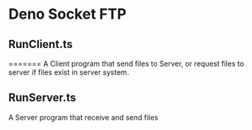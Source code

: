Deno Socket FTP
================

## RunClient.ts
=======
A Client program that send files to Server, or request files to server if files exist in server system.


## RunServer.ts
A Server program that receive and send files
